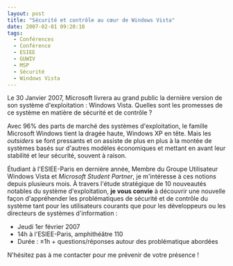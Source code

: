 ```yaml
---
layout: post
title: "Sécurité et contrôle au cœur de Windows Vista"
date: 2007-02-01 09:20:18
tags:
  - Conférences
  - Conférence
  - ESIEE
  - GUWIV
  - MSP
  - Sécurité
  - Windows Vista
---
```


Le 30 Janvier 2007, Microsoft livrera au grand public la dernière version de son système d'exploitation : Windows Vista. Quelles sont les promesses de ce système en matière de sécurité et de contrôle ?

<!-- more -->

Avec 96% des parts de marché des systèmes d'exploitation, le famille Microsoft Windows tient la dragée haute, Windows XP en tête. Mais les _outsiders_ se font pressants et on assiste de plus en plus à la montée de systèmes basés sur d'autres modèles économiques et mettant en avant leur stabilité et leur sécurité, souvent à raison.

Étudiant à l'ESIEE-Paris en dernière année, Membre du Groupe Utilisateur Windows Vista et _Microsoft Student Partner_, je m'intéresse à ces notions depuis plusieurs mois. À travers l'étude stratégique de 10 nouveautés notables du système d'exploitation, **je vous convie** à découvrir une nouvelle façon d'appréhender les problématiques de sécurité et de contrôle du système tant pour les utilisateurs courants que pour les développeurs ou les directeurs de systèmes d'information :

*   Jeudi 1er février 2007
*   14h à l'ESIEE-Paris, amphithéâtre 110
*   Durée : ±1h + questions/réponses autour des problématique abordées

N'hésitez pas à me contacter pour me prévenir de votre présence !
